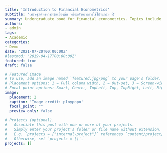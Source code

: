 ```yaml
---
title: 'Introduction to Financial Econometrics'
subtitle: 'เศรษฐมิติทางการเงินเบื้องต้น พร้อมตัวอย่างการใช้โปรแกรม R'
summary: Undergraduate bood for financial econometrics. Topics include univariate time series (ARIMA) model, time series regression, GARCH model, multivariate model (VAR), and nonstationary model  (cointegration and VECM).
authors:
- admin
tags:
- Academic
categories:
- Demo
date: "2021-07-20T00:00:00Z"
#lastmod: "2019-04-17T00:00:00Z"
featured: true
draft: false

# Featured image
# To use, add an image named `featured.jpg/png` to your page's folder.
# Placement options: 1 = Full column width, 2 = Out-set, 3 = Screen-width
# Focal point options: Smart, Center, TopLeft, Top, TopRight, Left, Right, BottomLeft, Bottom, BottomRight
image:
  placement: 2
  caption: 'Image credit: ploypopo'
  focal_point: ""
  preview_only: false

# Projects (optional).
#   Associate this post with one or more of your projects.
#   Simply enter your project's folder or file name without extension.
#   E.g. `projects = ["internal-project"]` references `content/project/deep-learning/index.md`.
#   Otherwise, set `projects = []`.
projects: []
---
```


